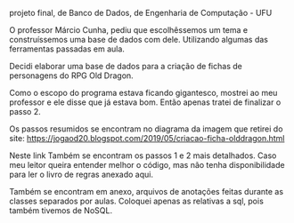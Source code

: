 projeto final, de Banco de Dados, de Engenharia de Computação - UFU

O professor Márcio Cunha, pediu que escolhêssemos um tema e construíssemos uma base de dados com dele. Utilizando algumas das ferramentas passadas em aula.

Decidi elaborar uma base de dados para a criação de fichas de personagens do RPG Old Dragon.

Como o escopo do programa estava ficando gigantesco, mostrei ao meu professor e ele disse que já estava bom. Então apenas tratei de finalizar o passo 2.

Os passos resumidos se encontram no diagrama da imagem que retirei do site:
https://jogaod20.blogspot.com/2019/05/criacao-ficha-olddragon.html

Neste link Também se encontram os passos 1 e 2 mais detalhados. Caso meu leitor queira entender melhor o código, mas não tenha disponibilidade para ler o livro de regras anexado aqui.



Também se encontram em anexo, arquivos de anotações feitas durante as classes separados por aulas. Coloquei apenas as relativas a sql, pois também tivemos de NoSQL.
